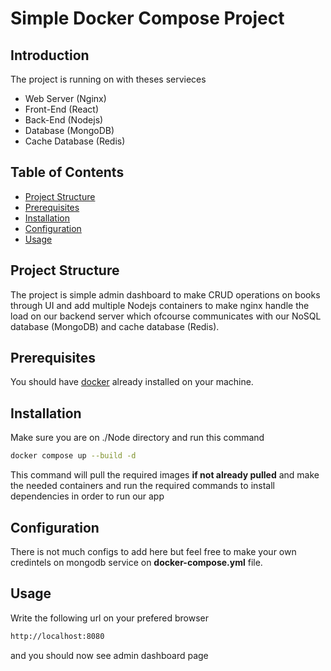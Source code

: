 # Simple Docker Compose Project  

## Introduction
The project is running on with theses servieces
 - Web Server (Nginx)
 - Front-End (React)
 - Back-End (Nodejs)
 - Database (MongoDB)
 - Cache Database (Redis)

## Table of Contents

- [Project Structure](#project-structure)
- [Prerequisites](#prerequisites)
- [Installation](#installation)
- [Configuration](#configuration)
- [Usage](#usage)



## Project Structure
The project is simple admin dashboard to make CRUD operations on books through UI and 
add multiple Nodejs containers to make nginx handle the load on our backend server which
ofcourse communicates with our NoSQL database (MongoDB) and cache database (Redis). 



## Prerequisites
You should have [docker](https://www.docker.com/) already installed on your machine.



## Installation
Make sure you are on ./Node directory and run this command
~~~sh
docker compose up --build -d
~~~

This command will pull the required images **if not already pulled** and 
make the needed containers and run the required commands to install dependencies 
in order to run our app



## Configuration
There is not much configs to add here but feel free to make your own credintels on
mongodb service on **docker-compose.yml** file.



## Usage
Write the following url on your prefered browser 
~~~sh
http://localhost:8080
~~~

and you should now see admin dashboard page
